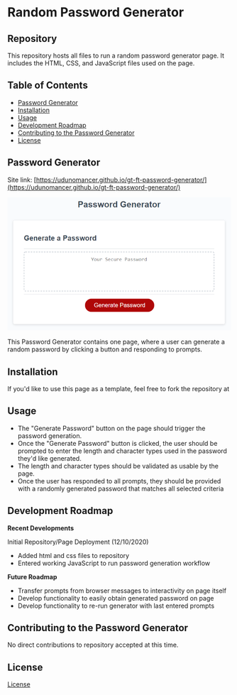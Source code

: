 # Random Password Generator

## Repository

This repository hosts all files to run a random password generator page.  It includes the HTML, CSS, and JavaScript files used on the page.

## Table of Contents
* [Password Generator](#password_generator)
* [Installation](#installation)
* [Usage](#usage)
* [Development Roadmap](#development_roadmap)
* [Contributing to the Password Generator](#contributing)
* [License](#license)

## <a name="password_generator"></a>Password Generator

Site link: [https://udunomancer.github.io/gt-ft-password-generator/](https://udunomancer.github.io/gt-ft-password-generator/)

![Image](assets/images/password-generator-screenshot.png)

This Password Generator contains one page, where a user can generate a random password by clicking a button and responding to prompts.

## <a name="installation"></a>Installation

If you'd like to use this page as a template, feel free to fork the repository at 

## <a name="usage"></a> Usage

* The "Generate Password" button on the page should trigger the password generation.
* Once the "Generate Password" button is clicked, the user should be prompted to enter the length and character types used in the password they'd like generated.
* The length and character types should be validated as usable by the page.
* Once the user has responded to all prompts, they should be provided with a randomly generated password that matches all selected criteria

## <a name="development_roadmap"> Development Roadmap

**Recent Developments**

Initial Repository/Page Deployment (12/10/2020)
* Added html and css files to repository
* Entered working JavaScript to run password generation workflow

**Future Roadmap**
* Transfer prompts from browser messages to interactivity on page itself
* Develop functionality to easily obtain generated password on page
* Develop functionality to re-run generator with last entered prompts

## <a name="contributing"></a> Contributing to the Password Generator

No direct contributions to repository accepted at this time.

## <a name="license"></a> License

[License](assets/license.txt)


